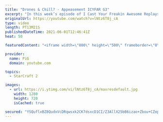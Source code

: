 ```yaml
---
title: "Drones & Chill? - Appeasement ICYFAR G3"
excerpt: "In this week’s episode of I Cast Your Freakin Awesome Replays (ICYFAR) players sent in their replays where they tried to avoid fighting their enemy until they had built 50 workers (60 as zerg).  CURRENT ICYFAR CHALLENGE: Santa Claus - Drop as many “gifts” on your enemies base as possible. Type !icyfar"
originalUrl: https://youtube.com/watch?v=lNtz6T8j_cA
type: video
length: PT13M21S
publishedDateTime: 2021-06-01T12:46:41Z
heat: 50

featuredContent: "<iframe width=\"800\" height=\"500\" frameborder=\"0\" src=\"https://www.youtube.com/embed/lNtz6T8j_cA\" allow=\"accelerometer; autoplay; encrypted-media; gyroscope; picture-in-picture\" allowfullscreen></iframe>"

provider:
  name: PiG
  domain: youtube.com

topics:
  - StarCraft 2

images:
  - url: https://i.ytimg.com/vi/lNtz6T8j_cA/maxresdefault.jpg
    width: 1280
    height: 720
    isCached: true

secured: "YSQuflxBZ8QudxVcDRqwsxk2CK7dsxcD1CI/Z3AllX25bB6izao+Zbou+CZopTfpoPsdm5DIZ9bdfRvt2TcDoeR8UJonM3NOEoWsAqF2UbjOWWbsEBsHPxvtTTf8bQ0xzbZgX+2+1o9OLMm2ICPLrRxklg5UtCWbvPI79jkvnwhQL4NIjNFrCOjIkIA82Jf9zHskRIl1nFF7brFbkwZrKGGcWO6I7UtqZ2cm2Z1bszMQH+WMr49osN8YHyLLraYzaqR9rNMuxnze4/NaX8tdX1K9Qp/xAwI0l6jA+vdJr79sBvHPECbkUy0uYnt1ZnDzatj+JhdH2GmSb/XZz2l8M3tlST8YIZ78j9M8fYBVDSCwT1haQqASMN2pruG1eluc0tcqfFS6/Vu4WvsG88Y6Tt5ODLYMQn+ERDzT147ytgU=;9hjOaDPCEOPPMEIfSpH9rg=="
---
```


